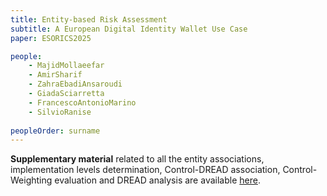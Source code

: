 ```yaml
---
title: Entity-based Risk Assessment 
subtitle: A European Digital Identity Wallet Use Case
paper: ESORICS2025

people:
    - MajidMollaeefar
    - AmirSharif
    - ZahraEbadiAnsaroudi
    - GiadaSciarretta
    - FrancescoAntonioMarino
    - SilvioRanise
    
peopleOrder: surname
---
```


**Supplementary material** related to all the entity associations, implementation levels determination, Control-DREAD association, Control-Weighting evaluation and DREAD analysis are available [here](https://docs.google.com/spreadsheets/d/12P2oBKPCxS0QkxBlF0s2p_EFQLx5EJyt/edit?usp=sharing&ouid=114218749854293549974&rtpof=true&sd=true).
